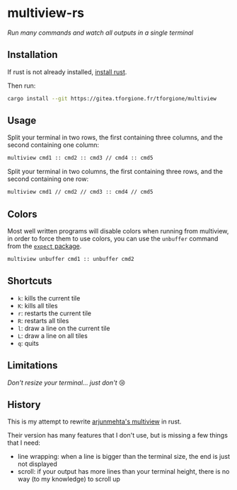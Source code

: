 # multiview-rs

*Run many commands and watch all outputs in a single terminal*


## Installation

If rust is not already installed, [install rust](https://www.rust-lang.org/tools/install).

Then run:

```sh
cargo install --git https://gitea.tforgione.fr/tforgione/multiview
```

## Usage

Split your terminal in two rows, the first containing three columns, and the second containing one column:
```sh
multiview cmd1 :: cmd2 :: cmd3 // cmd4 :: cmd5
```

Split your terminal in two columns, the first containing three rows, and the second containing one row:
```sh
multiview cmd1 // cmd2 // cmd3 :: cmd4 // cmd5
```

## Colors

Most well written programs will disable colors when running from multiview, in order to force them to use colors, you
can use the `unbuffer` command from the [`expect` package](https://packages.ubuntu.com/search?keywords=expect).

```sh
multiview unbuffer cmd1 :: unbuffer cmd2
```

## Shortcuts

  - `k`: kills the current tile
  - `K`: kills all tiles
  - `r`: restarts the current tile
  - `R`: restarts all tiles
  - `l`: draw a line on the current tile
  - `L`: draw a line on all tiles
  - `q`: quits

## Limitations

*Don't resize your terminal... just don't* :cry:

## History

This is my attempt to rewrite [arjunmehta's multiview](https://github.com/arjunmehta/multiview) in rust.

Their version has many features that I don't use, but is missing a few things that I need:
  - line wrapping: when a line is bigger than the terminal size, the end is just not displayed
  - scroll: if your output has more lines than your terminal height, there is no way (to my knowledge) to scroll up


